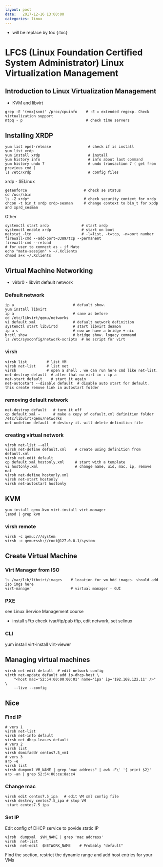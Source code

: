 ```yaml
---
layout: post
date:   2017-12-16 13:00:00
categories: linux
---
```

* will be replace by toc
{:toc}

# LFCS (Linux Foundation Certified System Administrator) Linux Virtualization Management

## Introduction to Linux Virtualization Management

- KVM and libvirt

~~~
grep -E '(vmx|svm)' /proc/cpuinfo    # -E = extended regexp. Check virtualization support
ntpq - p                             # check time servers
~~~

## Installing XRDP

~~~
yum list epel-release                 # check if is install
yum list xrdp
yum install xrdp                      # install
yum history info                      # info about last command
yum history undo 7                    # undo transaction 7 ( get from previous cmd )
ls /etc/xrdp                          # config files
~~~

xrdp - SELinux
~~~
getenforce                          # check se status
cd /usr/sbin
ls -Z xrdp*                         # check security context for xrdp
chcon -t bin_t xrdp xrdp-sesman     # change context to bin_t for xpdp and xprd_sesman
~~~
Other
~~~
systemctl start xrdp               # start xrdp
systemctl enable xrdp              # start on boot
netstat -ltn                       # -l=list, -t=tcp, -n=port number
firewall-cmd --add-port=3389/tcp --permanent
firewall-cmd --reload
# for user to connect as - if Mate
echo "mate-session" > ~/.Xclients
chmod a+x ~/.Xclients
~~~



## Virtual Machine Networking

- virbr0 - libvirt default network

### Default network

~~~
ip a                           # default show.
yum install libvirt
ip a                           # same as before
cd /etc/libvirt/qemu/networks
vi default.xml                 # default network definition
systemctl start libvirtd       # start libvirt deamon
ip a s                         # now we have a bridge + nic
brctl show                     # bridge show. logacy command
ls /etc/sysconfig/network-scripts  # no script for virt
~~~

### virsh

~~~
virsh list         # list VM
virsh net-list     # list net
virsh              # open a shell . we can run here cmd like net-list.
net-destroy default  # after that no virt in : ip a
net-start default    # start it again
net-autostart --disable default  # disable auto start for default. this create remove link in autostart folder
~~~

### removing default network

~~~
net-destroy default   # turn it off
cp default.xml ~      # make a copy of default.xml definition folder /etc/libvirt/qemu/networks
net-undefine default  # destory it. will delete definition file
~~~

### creating virtual network

~~~
virsh net-list --all
virsh net-define default.xml    # create using definition from default.xml
virsh net-edit default
cp default.xml hostonly.xml     # start with a template
vi hostonly.xml                 # change name, uid, mac, ip, remove nat
virsh net-define hostonly.xml 
virsh net-start hostonly 
virsh net-autostart hostonly 
~~~

## KVM

~~~
yum install qemu-kvm virt-install virt-manager
lsmod | grep kvm
~~~

### virsh remote

~~~
virsh -c qemu:///system
virsh -c qemu+ssh://root@127.0.0.1/system
~~~

## Create Virtual Machine

### Virt Manager from ISO

~~~
ls /var/lib/libvirt/images    # location for vm hdd images. should add iso imgs here
virt-manager                  # virtual manager - GUI
~~~

### PXE

see Linux Service Management course 
- install sFtp check /var/ftp/pub
tftp, edit network, set selinux

### CLI

yum install virt-install virt-viewer

## Managing virtual machines

~~~
virsh net-edit default  # edit network config
virth net-update default add ip-dhcp-host \
	"<host mac='52:54:00:00:00:01' name='ipa' ip='192.168.122.11' />" \
	--live --config
~~~

## Nice

### Find IP

~~~
# vers 1
virsh net-list
virsh net-info default
virsh net-dhcp-leases default
# vers 2
virsh list
virsh domifaddr centos7.5_vm1
# vers 3
arp -e
virsh list
virsh dumpxml VM_NAME | grep "mac address" | awk -F\' '{ print $2}'
arp -an | grep 52:54:00:ce:8a:c4
~~~

### Change mac

~~~
virsh edit centos7.5_ipa   # edit VM xml config file
virsh destroy centos7.5_ipa # stop VM
 start centos7.5_ipa 
~~~

### Set IP

Edit config of DHCP service to povide static IP

~~~
virsh  dumpxml  $VM_NAME | grep 'mac address'
virsh  net-list
virsh  net-edit  $NETWORK_NAME    # Probably "default"
~~~

Find the <dhcp> section, restrict the dynamic range and add host entries for your VMs

<dhcp>
  <range start='192.168.122.100' end='192.168.122.254'/>
  <host mac='52:54:00:00:00:01' name='ipa' ip='192.168.122.11'/>
  <host mac='52:54:00:00:00:02' name='vm2' ip='192.168.122.12'/>
  <host mac='52:54:00:00:00:03' name='vm3' ip='192.168.122.12'/>
</dhcp>


